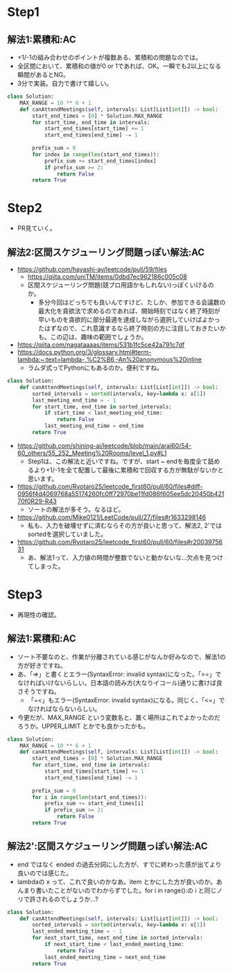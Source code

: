 # Step1
## 解法1:累積和:AC
 - +1/-1の組み合わせのポイントが複数ある、累積和の問題なのでは。
 - 全区間において、累積和の値が0 or 1であれば、OK。一瞬でも2以上になる瞬間があるとNG。
 - 3分で実装。自力で書けて嬉しい。
```py
class Solution:
    MAX_RANGE = 10 ** 6 + 1
    def canAttendMeetings(self, intervals: List[List[int]]) -> bool:
        start_end_times = [0] * Solution.MAX_RANGE
        for start_time, end_time in intervals:
            start_end_times[start_time] += 1
            start_end_times[end_time] -= 1
        
        prefix_sum = 0
        for index in range(len(start_end_times)):
            prefix_sum += start_end_times[index]
            if prefix_sum >= 2:
                return False
        return True
```

# Step2
 - PR見ていく。
## 解法2:区間スケジューリング問題っぽい解法:AC
 - https://github.com/hayashi-ay/leetcode/pull/59/files
   - https://qiita.com/uniTM/items/0dbd7ec962186c005c08
   - 区間スケジューリング問題(競プロ用語かもしれない)っぽくいけるのか。
       - 多分今回はどっちでも良いんですけど、たしか、参加できる会議数の最大化を貪欲法で求めるのであれば、開始時刻ではなく終了時刻が早いものを貪欲的に部分最適を達成しながら選択していけばよかったはずなので、これ意識するなら終了時刻の方に注目しておきたいかも。この辺は、趣味の範囲でしょうか。
 - https://qiita.com/nagataaaas/items/531b1fc5ce42a791c7df
 - https://docs.python.org/3/glossary.html#term-lambda:~:text=lambda-,%C2%B6,-An%20anonymous%20inline
   - ラムダ式ってPythonにもあるのか。便利ですね。
```py
class Solution:
    def canAttendMeetings(self, intervals: List[List[int]]) -> bool:
        sorted_intervals = sorted(intervals, key=lambda x: x[1])
        last_meeting_end_time = - 1
        for start_time, end_time in sorted_intervals:
            if start_time < last_meeting_end_time:
                return False
            last_meeting_end_time = end_time
        return True
```

 - https://github.com/shining-ai/leetcode/blob/main/arai60/54-60_others/55_252_Meeting%20Rooms/level_1.py#L1
   - Step1は、この解法と近いですね。ですが、start ~ endを毎度全て舐めるより+1/-1を全て配置して最後に累積和で回収する方が無駄がないかと思います。
 - https://github.com/Ryotaro25/leetcode_first60/pull/60/files#diff-0956f4d4069768a55174260fc0ff72970be11fd086f605ee5dc20450b42170f0R29-R43
   - ソートの解法が多そう。なるほど。
 - https://github.com/Mike0121/LeetCode/pull/27/files#r1633298146
   - 私も、入力を破壊せずに済むならその方が良いと思って、解法2, 2'ではsortedを選択していました。
 - https://github.com/Ryotaro25/leetcode_first60/pull/60/files#r2003975631
   - あ、解法1って、入力値の時間が整数でないと動かないな...欠点を見つけてしまった。

# Step3
 - 再現性の確認。
## 解法1:累積和:AC
 - ソート不要なのと、作業が分離されている感じがなんか好みなので、解法1の方が好きですね。
 - あ、「=>」と書くとエラー(SyntaxError: invalid syntax)になった。「>=」でなければいけないらしい。日本語の読み方(大なりイコール)通りに書けば良さそうですね。
   - 「=<」もエラー(SyntaxError: invalid syntax)になる。同じく、「<=」でなければならないらしい。
 - 今更だが、MAX_RANGE という変数名と、置く場所はこれでよかったのだろうか。UPPER_LIMIT とかでも良かったかも。
```py
class Solution:
    MAX_RANGE = 10 ** 6 + 1
    def canAttendMeetings(self, intervals: List[List[int]]) -> bool:
        start_end_times = [0] * Solution.MAX_RANGE
        for start_time, end_time in intervals:
            start_end_times[start_time] += 1
            start_end_times[end_time] -= 1
        
        prefix_sum = 0
        for i in range(len(start_end_times)):
            prefix_sum += start_end_times[i]
            if prefix_sum >= 2:
                return False
        return True
```

## 解法2':区間スケジューリング問題っぽい解法:AC
 - end ではなく ended の過去分詞にした方が、すでに終わった感が出てより良いのでは感じた。
 - lambdaの x って、これで良いのかなあ。item とかにした方が良いのか。あんまり書いたことがないのでわからずでした。for i in range():の i と同じノリで許されるのでしょうか...?
```py
class Solution:
    def canAttendMeetings(self, intervals: List[List[int]]) -> bool:
        sorted_intervals = sorted(intervals, key=lambda x: x[1])
        last_ended_meeting_time = - 1
        for next_start_time, next_end_time in sorted_intervals:
            if next_start_time < last_ended_meeting_time:
                return False
            last_ended_meeting_time = next_end_time
        return True
```
